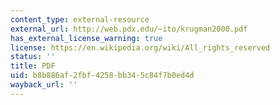 ```yaml
---
content_type: external-resource
external_url: http://web.pdx.edu/~ito/krugman2000.pdf
has_external_license_warning: true
license: https://en.wikipedia.org/wiki/All_rights_reserved
status: ''
title: PDF
uid: b8b886af-2fbf-4258-bb34-5c84f7b0ed4d
wayback_url: ''
---
```

